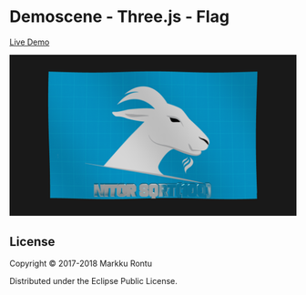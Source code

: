 # Demoscene - Three.js - Flag

[Live Demo](http://macroz.github.io/flag/)

![Flat](flag.png?raw=true)

## License

Copyright © 2017-2018 Markku Rontu

Distributed under the Eclipse Public License.
